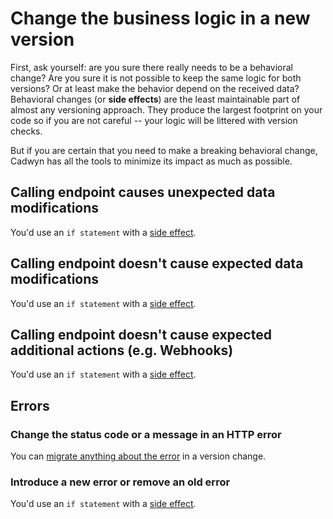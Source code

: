 
# Change the business logic in a new version

First, ask yourself: are you sure there really needs to be a behavioral change? Are you sure it is not possible to keep the same logic for both versions? Or at least make the behavior depend on the received data? Behavioral changes (or **side effects**) are the least maintainable part of almost any versioning approach. They produce the largest footprint on your code so if you are not careful -- your logic will be littered with version checks.

But if you are certain that you need to make a breaking behavioral change, Cadwyn has all the tools to minimize its impact as much as possible.

## Calling endpoint causes unexpected data modifications

You'd use an `if statement` with a [side effect](../../concepts/version_changes.md#version_changes_with_side_effects).

## Calling endpoint doesn't cause expected data modifications

You'd use an `if statement` with a [side effect](../../concepts/version_changes.md#version_changes_with_side_effects).

## Calling endpoint doesn't cause expected additional actions (e.g. Webhooks)

You'd use an `if statement` with a [side effect](../../concepts/version_changes.md#version_changes_with_side_effects).

## Errors

### Change the status code or a message in an HTTP error

You can [migrate anything about the error](../../concepts/version_changes.md#migration-of-http-errors) in a version change.

### Introduce a new error or remove an old error

You'd use an `if statement` with a [side effect](../../concepts/version_changes.md#version_changes_with_side_effects).

